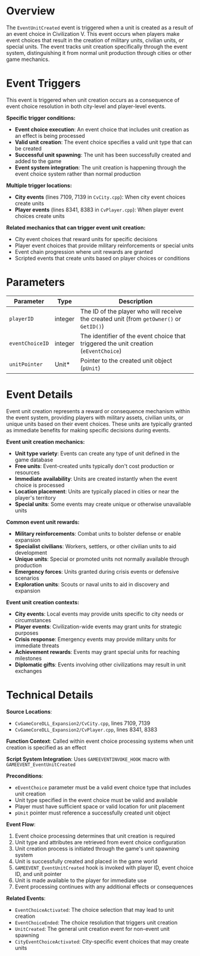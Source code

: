 # Overview

The `EventUnitCreated` event is triggered when a unit is created as a result of an event choice in Civilization V. This event occurs when players make event choices that result in the creation of military units, civilian units, or special units. The event tracks unit creation specifically through the event system, distinguishing it from normal unit production through cities or other game mechanics.

# Event Triggers

This event is triggered when unit creation occurs as a consequence of event choice resolution in both city-level and player-level events.

**Specific trigger conditions:**
- **Event choice execution**: An event choice that includes unit creation as an effect is being processed
- **Valid unit creation**: The event choice specifies a valid unit type that can be created
- **Successful unit spawning**: The unit has been successfully created and added to the game
- **Event system integration**: The unit creation is happening through the event choice system rather than normal production

**Multiple trigger locations:**
- **City events** (lines 7109, 7139 in `CvCity.cpp`): When city event choices create units
- **Player events** (lines 8341, 8383 in `CvPlayer.cpp`): When player event choices create units

**Related mechanics that can trigger event unit creation:**
- City event choices that reward units for specific decisions
- Player event choices that provide military reinforcements or special units
- Event chain progression where unit rewards are granted
- Scripted events that create units based on player choices or conditions

# Parameters

| Parameter | Type | Description |
|-----------|------|-------------|
| `playerID` | integer | The ID of the player who will receive the created unit (from `getOwner()` or `GetID()`) |
| `eventChoiceID` | integer | The identifier of the event choice that triggered the unit creation (`eEventChoice`) |
| `unitPointer` | Unit* | Pointer to the created unit object (`pUnit`) |

# Event Details

Event unit creation represents a reward or consequence mechanism within the event system, providing players with military assets, civilian units, or unique units based on their event choices. These units are typically granted as immediate benefits for making specific decisions during events.

**Event unit creation mechanics:**
- **Unit type variety**: Events can create any type of unit defined in the game database
- **Free units**: Event-created units typically don't cost production or resources
- **Immediate availability**: Units are created instantly when the event choice is processed
- **Location placement**: Units are typically placed in cities or near the player's territory
- **Special units**: Some events may create unique or otherwise unavailable units

**Common event unit rewards:**
- **Military reinforcements**: Combat units to bolster defense or enable expansion
- **Specialist civilians**: Workers, settlers, or other civilian units to aid development
- **Unique units**: Special or promoted units not normally available through production
- **Emergency forces**: Units granted during crisis events or defensive scenarios
- **Exploration units**: Scouts or naval units to aid in discovery and expansion

**Event unit creation contexts:**
- **City events**: Local events may provide units specific to city needs or circumstances
- **Player events**: Civilization-wide events may grant units for strategic purposes
- **Crisis response**: Emergency events may provide military units for immediate threats
- **Achievement rewards**: Events may grant special units for reaching milestones
- **Diplomatic gifts**: Events involving other civilizations may result in unit exchanges

# Technical Details

**Source Locations**: 
- `CvGameCoreDLL_Expansion2/CvCity.cpp`, lines 7109, 7139
- `CvGameCoreDLL_Expansion2/CvPlayer.cpp`, lines 8341, 8383

**Function Context**: Called within event choice processing systems when unit creation is specified as an effect

**Script System Integration**: Uses `GAMEEVENTINVOKE_HOOK` macro with `GAMEEVENT_EventUnitCreated`

**Preconditions**:
- `eEventChoice` parameter must be a valid event choice type that includes unit creation
- Unit type specified in the event choice must be valid and available
- Player must have sufficient space or valid location for unit placement
- `pUnit` pointer must reference a successfully created unit object

**Event Flow**:
1. Event choice processing determines that unit creation is required
2. Unit type and attributes are retrieved from event choice configuration
3. Unit creation process is initiated through the game's unit spawning system
4. Unit is successfully created and placed in the game world
5. `GAMEEVENT_EventUnitCreated` hook is invoked with player ID, event choice ID, and unit pointer
6. Unit is made available to the player for immediate use
7. Event processing continues with any additional effects or consequences

**Related Events**:
- `EventChoiceActivated`: The choice selection that may lead to unit creation
- `EventChoiceEnded`: The choice resolution that triggers unit creation
- `UnitCreated`: The general unit creation event for non-event unit spawning
- `CityEventChoiceActivated`: City-specific event choices that may create units